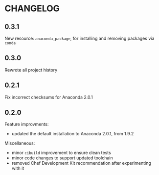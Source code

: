 # CHANGELOG

## 0.3.1

New resource: `anaconda_package`, for installing and removing packages via `conda`

## 0.3.0

Rewrote all project history

## 0.2.1

Fix incorrect checksums for Anaconda 2.0.1

## 0.2.0

Feature improvments:

- updated the default installation to Anaconda 2.0.1, from 1.9.2

Miscellaneous:

- minor `cibuild` improvement to ensure clean tests
- minor code changes to support updated toolchain
- removed Chef Development Kit recommendation after experimenting with it
